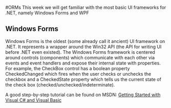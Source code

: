 #ORMs
This week we will get familiar with the most basic UI frameworks
for .NET, namely Windows Forms and WPF

## Windows Forms

Windows Forms is the oldest (some already call it ancient) UI framework
on .NET. It represents a wrapper around the Win32 API (the API for writing
UI before .NET even existed). The Windows Forms framework is centered
around controls (components) which communicate with each other via events and event handlers
and expose their internal state with properties. For example, the CheckBox
control has a boolean property CheckedChanged which fires when the user checks
or unchecks the checkbox and a CheckedState property which tells us the current
state of the check box (checked/unchecked/indeterminate).

A good step-by-step tutorial can be found on MSDN: [Getting Started with Visual C# and Visual Basic](https://msdn.microsoft.com/en-us/library/dd492132.aspx)

<!---

### Creating a Windows Forms project

Simply click `File -> New -> Project` and select `Windows Forms Application`
from the menu.

### Form

What you will see now is an empty standard-looking window inside Visual Studio.
This is the designer surface where you can arrange and design your forms. The
Form class is the base class for a window. When you create the project you will
have an autogenerated Form1 class which inherits the Form class.

### Properties

Right click the form in the designer and click properties. This will open the
properties window where you can edit the properties of the selected component.
Here you can change the Text, the Size and the BackColor of the form. Each property
you set in the Properties window actually generates C# code which goes into the
Form1.Designer.cs file.

### Project structure

A new Windows Forms project initially has 3 files: `Form1.cs` Form1.Designer.cs` and `Program.cs`.

`Program.cs` as usual contains the Main method. It will contain autogenerated code which displays
the window defined by Form1.

`Form1.Designer.cs` contains the code generated 

### Controls

### Simple controls

### Container controls

### Data controls

--->